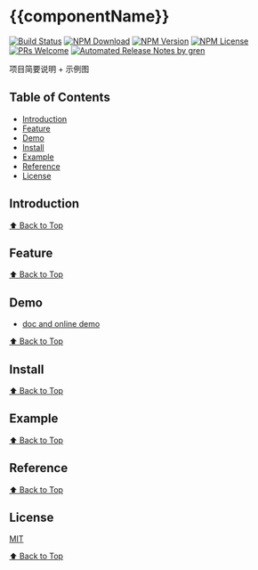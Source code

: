 # {{componentName}}

[![Build Status](https://travis-ci.com/FEMessage/{{componentName}}.svg?branch=master)](https://travis-ci.com/FEMessage/{{componentName}})
[![NPM Download](https://img.shields.io/npm/dm/@femessage/{{componentName}}.svg)](https://www.npmjs.com/package/@femessage/{{componentName}})
[![NPM Version](https://img.shields.io/npm/v/@femessage/{{componentName}}.svg)](https://www.npmjs.com/package/@femessage/{{componentName}})
[![NPM License](https://img.shields.io/npm/l/@femessage/{{componentName}}.svg)](https://github.com/FEMessage/{{componentName}}/blob/master/LICENSE)
[![PRs Welcome](https://img.shields.io/badge/PRs-welcome-brightgreen.svg)](https://github.com/FEMessage/{{componentName}}/pulls)
[![Automated Release Notes by gren](https://img.shields.io/badge/%F0%9F%A4%96-release%20notes-00B2EE.svg)](https://github-tools.github.io/github-release-notes/)

项目简要说明 + 示例图

## Table of Contents

- [Introduction](#introduction)
- [Feature](#feature)
- [Demo](#demo)
- [Install](#install)
- [Example](#example)
- [Reference](#reference)
- [License](#license)

## Introduction

[⬆ Back to Top](#table-of-contents)

## Feature

[⬆ Back to Top](#table-of-contents)

## Demo

* [doc and online demo](https://femessage.github.io/{{componentName}}/)

[⬆ Back to Top](#table-of-contents)

## Install

[⬆ Back to Top](#table-of-contents)

## Example

[⬆ Back to Top](#table-of-contents)

## Reference

[⬆ Back to Top](#table-of-contents)

## License

[MIT](./LICENSE)

[⬆ Back to Top](#table-of-contents)
